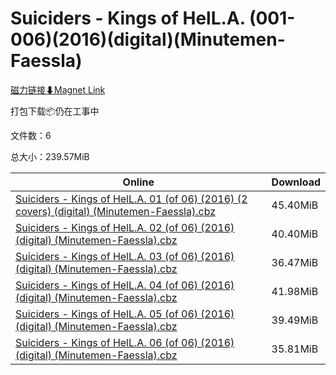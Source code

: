 # Suiciders - Kings of HelL.A. (001-006)(2016)(digital)(Minutemen-Faessla)

[磁力链接⬇Magnet Link](magnet:?xt=urn:btih:710965cabff2c3133d3fdb9e62de29f08311cdb6&dn=Suiciders%20-%20Kings%20of%20HelL.A.%20%28001-006%29%282016%29%28digital%29%28Minutemen-Faessla%29)

打包下载📦仍在工事中

文件数：6

总大小：239.57MiB

Online | Download
--- | ---
[Suiciders - Kings of HelL.A. 01 (of 06) (2016) (2 covers) (digital) (Minutemen-Faessla).cbz](https://github.com/alicewish/markdown/blob/master/comic/Suiciders-Kings-of-HelL-A-01-of-06-2016-2-covers-digital-Minutemen-Faessla-cbz.md) | 45.40MiB
[Suiciders - Kings of HelL.A. 02 (of 06) (2016) (digital) (Minutemen-Faessla).cbz](https://github.com/alicewish/markdown/blob/master/comic/Suiciders-Kings-of-HelL-A-02-of-06-2016-digital-Minutemen-Faessla-cbz.md) | 40.40MiB
[Suiciders - Kings of HelL.A. 03 (of 06) (2016) (digital) (Minutemen-Faessla).cbz](https://github.com/alicewish/markdown/blob/master/comic/Suiciders-Kings-of-HelL-A-03-of-06-2016-digital-Minutemen-Faessla-cbz.md) | 36.47MiB
[Suiciders - Kings of HelL.A. 04 (of 06) (2016) (digital) (Minutemen-Faessla).cbz](https://github.com/alicewish/markdown/blob/master/comic/Suiciders-Kings-of-HelL-A-04-of-06-2016-digital-Minutemen-Faessla-cbz.md) | 41.98MiB
[Suiciders - Kings of HelL.A. 05 (of 06) (2016) (digital) (Minutemen-Faessla).cbz](https://github.com/alicewish/markdown/blob/master/comic/Suiciders-Kings-of-HelL-A-05-of-06-2016-digital-Minutemen-Faessla-cbz.md) | 39.49MiB
[Suiciders - Kings of HelL.A. 06 (of 06) (2016) (digital) (Minutemen-Faessla).cbz](https://github.com/alicewish/markdown/blob/master/comic/Suiciders-Kings-of-HelL-A-06-of-06-2016-digital-Minutemen-Faessla-cbz.md) | 35.81MiB